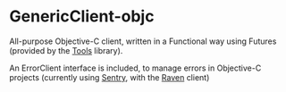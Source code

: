 # GenericClient-objc
All-purpose Objective-C client, written in a Functional way using Futures (provided by the [Tools](https://github.com/broomburgo/Tools-objc) library).

An ErrorClient interface is included, to manage errors in Objective-C projects (currently using [Sentry](https://getsentry.com/welcome/), with the [Raven](https://github.com/getsentry/raven-objc) client)
